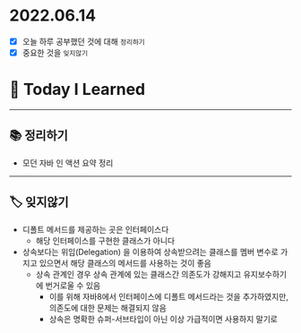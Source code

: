 # 2022.06.14

- [x]  오늘 하루 공부했던 것에 대해 `정리하기`
- [x]  중요한 것을 `잊지않기`

# 🚩 Today I Learned

---

## 📚 정리하기

- 모던 자바 인 액션 요약 정리

---

## 🏷 잊지않기

- 디폴트 메서드를 제공하는 곳은 인터페이스다
    - 해당 인터페이스를 구현한 클래스가 아니다
- 상속보다는 위임(Delegation) 을 이용하여 상속받으려는 클래스를 멤버 변수로 가지고 있으면서 해당 클래스의 메서드를 사용하는 것이 좋음
    - 상속 관계인 경우 상속 관계에 있는 클래스간 의존도가 강해지고 유지보수하기에 번거로울 수 있음
        - 이를 위해 자바8에서 인터페이스에 디폴트 메서드라는 것을 추가하였지만, 의존도에 대한 문제는 해결되지 않음
        - 상속은 명확한 슈퍼-서브타입이 아닌 이상 가급적이면 사용하지 말기로